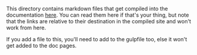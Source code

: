 This directory contains markdown files that get compiled into the documentation [here](https://moment.github.io/luxon/docs). You can read them here if that's your thing, but note that the links are relative to their destination in the compiled site and won't work from here.

If you add a file to this, you'll need to add to the gulpfile too, else it won't get added to the doc pages.
